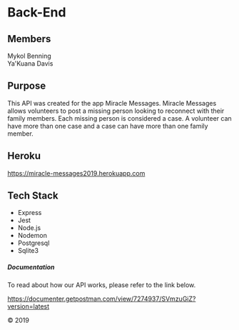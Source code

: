 # Back-End

## Members 

Mykol Benning  
Ya'Kuana Davis 

## Purpose 

This API was created for the app Miracle Messages. Miracle Messages allows volunteers to post a 
missing person looking to reconnect with their family members. Each missing person is considered a case. 
A volunteer can have more than one case and a case can have more than one family member. 

## Heroku 

https://miracle-messages2019.herokuapp.com

## Tech Stack 

- Express 
- Jest
- Node.js 
- Nodemon
- Postgresql 
- Sqlite3 

##### Documentation 

To read about how our API works, please refer to the link below. 

https://documenter.getpostman.com/view/7274937/SVmzuGiZ?version=latest 

© 2019

